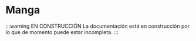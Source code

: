 # Manga

:::warning EN CONSTRUCCIÓN
La documentación está en construcción por lo que de momento puede estar incompleta.
:::
